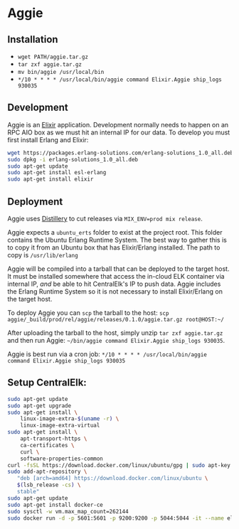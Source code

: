 # Aggie

## Installation
* `wget PATH/aggie.tar.gz`
* `tar zxf aggie.tar.gz`
* `mv bin/aggie /usr/local/bin`
* `*/10 * * * * /usr/local/bin/aggie command Elixir.Aggie ship_logs 930035`

## Development
Aggie is an [Elixir](http://elixir-lang.org/) application. Development normally needs to happen on an RPC AIO box as we must hit an internal IP for our data. To develop you must first install Erlang and Elixir:

```sh
wget https://packages.erlang-solutions.com/erlang-solutions_1.0_all.deb
sudo dpkg -i erlang-solutions_1.0_all.deb
sudo apt-get update
sudo apt-get install esl-erlang
sudo apt-get install elixir
```

## Deployment
Aggie uses [Distillery](https://github.com/bitwalker/distillery) to cut releases via `MIX_ENV=prod mix release`.

Aggie expects a `ubuntu_erts` folder to exist at the project root. This folder contains the Ubuntu Erlang Runtime System. The best way to gather this is to copy it from an Ubuntu box that has Elixir/Erlang installed. The path to copy is `/usr/lib/erlang`

Aggie will be compiled into a tarball that can be deployed to the target host. It must be installed somewhere that access the in-cloud ELK container via internal IP, _and_ be able to hit CentralElk's IP to push data. Aggie includes the Erlang Runtime System so it is not necessary to install Elixir/Erlang on the target host.

To deploy Aggie you can `scp` the tarball to the host:
`scp aggie/_build/prod/rel/aggie/releases/0.1.0/aggie.tar.gz root@HOST:~/`

After uploading the tarball to the host, simply unzip `tar zxf aggie.tar.gz` and then run Aggie: `~/bin/aggie command Elixir.Aggie ship_logs 930035`.

Aggie is best run via a cron job: `*/10 * * * * /usr/local/bin/aggie command Elixir.Aggie ship_logs 930035`

## Setup CentralElk:
``` sh
sudo apt-get update
sudo apt-get upgrade
sudo apt-get install \
    linux-image-extra-$(uname -r) \
    linux-image-extra-virtual
sudo apt-get install \
    apt-transport-https \
    ca-certificates \
    curl \
    software-properties-common
curl -fsSL https://download.docker.com/linux/ubuntu/gpg | sudo apt-key add -
sudo add-apt-repository \
   "deb [arch=amd64] https://download.docker.com/linux/ubuntu \
   $(lsb_release -cs) \
   stable"
sudo apt-get update
sudo apt-get install docker-ce
sudo sysctl -w vm.max_map_count=262144
sudo docker run -d -p 5601:5601 -p 9200:9200 -p 5044:5044 -it --name elk sebp/elk
```

